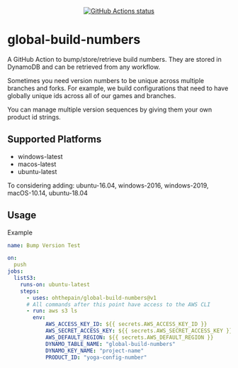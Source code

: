 <p align="center">
  <a href="https://github.com:ohthepain/action-install-aws-cli"><img alt="GitHub Actions status" src="https://github.com/ohthepain/action-install-aws-cli/workflows/master%20builds/badge.svg"></a>
</p>

# global-build-numbers

A GitHub Action to bump/store/retrieve build numbers. They are stored in DynamoDB and can be retrieved from any workflow.

Sometimes you need version numbers to be unique across multiple branches and forks. For example, we build configurations that need to have globally unique ids across all of our games and branches.

You can manage multiple version sequences by giving them your own product id strings.

## Supported Platforms
- windows-latest
- macos-latest
- ubuntu-latest

To considering adding: ubuntu-16.04, windows-2016, windows-2019, macOS-10.14, ubuntu-18.04

## Usage

Example
````yaml
name: Bump Version Test

on:
  push
jobs:
  listS3:
    runs-on: ubuntu-latest
    steps:
      - uses: ohthepain/global-build-numbers@v1
      # All commands after this point have access to the AWS CLI
      - run: aws s3 ls
        env:
            AWS_ACCESS_KEY_ID: ${{ secrets.AWS_ACCESS_KEY_ID }}
            AWS_SECRET_ACCESS_KEY: ${{ secrets.AWS_SECRET_ACCESS_KEY }}
            AWS_DEFAULT_REGION: ${{ secrets.AWS_DEFAULT_REGION }}
            DYNAMO_TABLE_NAME: "global-build-numbers"
            DYNAMO_KEY_NAME: "project-name"
            PRODUCT_ID: "yoga-config-number"
````
